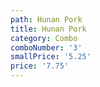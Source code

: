 ```yaml
---
path: Hunan Pork
title: Hunan Pork
category: Combo
comboNumber: '3'
smallPrice: '5.25'
price: '7.75'
---
```



